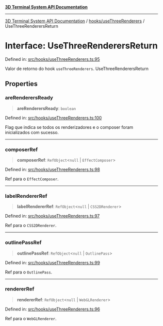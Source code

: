 [**3D Terminal System API Documentation**](../../../README.md)

***

[3D Terminal System API Documentation](../../../README.md) / [hooks/useThreeRenderers](../README.md) / UseThreeRenderersReturn

# Interface: UseThreeRenderersReturn

Defined in: [src/hooks/useThreeRenderers.ts:95](https://github.com/Dicommunitas/ThreeJS_Terminal_3D/blob/5b477f54175762d5c4c643839351148d429f45bb/src/hooks/useThreeRenderers.ts#L95)

Valor de retorno do hook `useThreeRenderers`.
 UseThreeRenderersReturn

## Properties

### areRenderersReady

> **areRenderersReady**: `boolean`

Defined in: [src/hooks/useThreeRenderers.ts:100](https://github.com/Dicommunitas/ThreeJS_Terminal_3D/blob/5b477f54175762d5c4c643839351148d429f45bb/src/hooks/useThreeRenderers.ts#L100)

Flag que indica se todos os renderizadores e o composer foram inicializados com sucesso.

***

### composerRef

> **composerRef**: `RefObject`\<`null` \| `EffectComposer`\>

Defined in: [src/hooks/useThreeRenderers.ts:98](https://github.com/Dicommunitas/ThreeJS_Terminal_3D/blob/5b477f54175762d5c4c643839351148d429f45bb/src/hooks/useThreeRenderers.ts#L98)

Ref para o `EffectComposer`.

***

### labelRendererRef

> **labelRendererRef**: `RefObject`\<`null` \| `CSS2DRenderer`\>

Defined in: [src/hooks/useThreeRenderers.ts:97](https://github.com/Dicommunitas/ThreeJS_Terminal_3D/blob/5b477f54175762d5c4c643839351148d429f45bb/src/hooks/useThreeRenderers.ts#L97)

Ref para o `CSS2DRenderer`.

***

### outlinePassRef

> **outlinePassRef**: `RefObject`\<`null` \| `OutlinePass`\>

Defined in: [src/hooks/useThreeRenderers.ts:99](https://github.com/Dicommunitas/ThreeJS_Terminal_3D/blob/5b477f54175762d5c4c643839351148d429f45bb/src/hooks/useThreeRenderers.ts#L99)

Ref para o `OutlinePass`.

***

### rendererRef

> **rendererRef**: `RefObject`\<`null` \| `WebGLRenderer`\>

Defined in: [src/hooks/useThreeRenderers.ts:96](https://github.com/Dicommunitas/ThreeJS_Terminal_3D/blob/5b477f54175762d5c4c643839351148d429f45bb/src/hooks/useThreeRenderers.ts#L96)

Ref para o `WebGLRenderer`.
